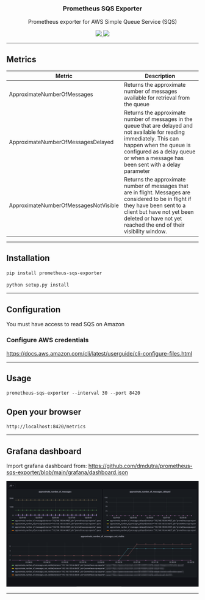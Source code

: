 <p align="center">
  <h3 align="center">Prometheus SQS Exporter</h3>
  <p align="center">Prometheus exporter for AWS Simple Queue Service (SQS)</p>
  <p align="center">
    <a href="https://twitter.com/dmdutra_">
      <img src="https://img.shields.io/badge/twitter-@dmdutra-blue.svg">
    </a>
    <a href="https://github.com/dmdutra/prometheus-sqs-exporter/actions/workflows/lint.yml">
      <img src="https://github.com/dmdutra/prometheus-sqs-exporter/actions/workflows/lint.yml/badge.svg">
    </a>
  </p>
</p>

<hr>

## Metrics

| Metric                                | Description                   |
|---------------------------------------|-------------------------------|
| ApproximateNumberOfMessages           | Returns the approximate number of messages available for retrieval from the queue  |
| ApproximateNumberOfMessagesDelayed    | Returns the approximate number of messages in the queue that are delayed and not available for reading immediately. This can happen when the queue is configured as a delay queue or when a message has been sent with a delay parameter    |
| ApproximateNumberOfMessagesNotVisible | Returns the approximate number of messages that are in flight. Messages are considered to be in flight if they have been sent to a client but have not yet been deleted or have not yet reached the end of their visibility window. |

<hr>

## Installation

```bash
pip install prometheus-sqs-exporter
```


```bash
python setup.py install
```

<hr>

## Configuration

You must have access to read SQS on Amazon

### Configure AWS credentials

https://docs.aws.amazon.com/cli/latest/userguide/cli-configure-files.html

<hr>

## Usage

```
prometheus-sqs-exporter --interval 30 --port 8420
```

## Open your browser

```
http://localhost:8420/metrics
```

<hr>

## Grafana dashboard

Import grafana dashboard from:
https://github.com/dmdutra/prometheus-sqs-exporter/blob/main/grafana/dashboard.json

![](./grafana/screenshot.png)

<hr>

